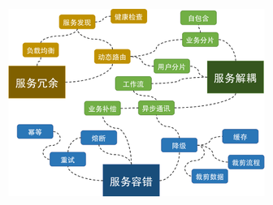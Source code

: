 ![图片](docs/software-engineering/06-architecture/02-分布式与架构/01.弹性设计-高可用/attachments/大纲图解/aad46e48cd2788c8dfd8d3de8c456ea6_MD5.png)
